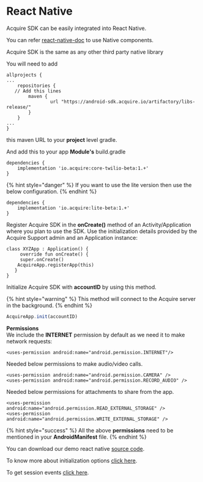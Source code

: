 # React Native

Acquire SDK can be easily integrated into React Native.

You can refer [react-native-doc](https://reactnative.dev/docs/native-modules-android) to use Native components. 

Acquire SDK is the same as any other third party native library 

You will need to add

```text
allprojects {
...
    repositories {
   // Add this lines
        maven {
                url "https://android-sdk.acquire.io/artifactory/libs-release/"
        }
    }
...
}
```

this maven URL to your **project** level gradle.

And add this to your app **Module's** build.gradle

```text
dependencies {
    implementation 'io.acquire:core-twilio-beta:1.+'
}
```

{% hint style="danger" %}
If you want to use the lite version then use the below configuration.
{% endhint %}

```text
dependencies {
    implementation 'io.acquire:lite-beta:1.+'
}
```

Register Acquire SDK in the **onCreate\(\)** method of an Activity/Application where you plan to use the SDK. Use the initialization details provided by the Acquire Support admin and an Application instance:

```text
class XYZApp : Application() {
     override fun onCreate() {
     super.onCreate()
    AcquireApp.registerApp(this)
   }
}
```

Initialize Acquire SDK with **accountID** by using this method. 

{% hint style="warning" %}
This method will connect to the Acquire server in the background.
{% endhint %}

```javascript
AcquireApp.init(accountID)
```

**Permissions**   
We include the **INTERNET** permission by default as we need it to make network requests:

```text
<uses-permission android:name="android.permission.INTERNET"/>
```

Needed below permissions to make audio/video calls.

```text
<uses-permission android:name="android.permission.CAMERA" />
<uses-permission android:name="android.permission.RECORD_AUDIO" />
```

Needed below permissions for attachments to share from the app.

```text
<uses-permission android:name="android.permission.READ_EXTERNAL_STORAGE" />
<uses-permission android:name="android.permission.WRITE_EXTERNAL_STORAGE" />
```

{% hint style="success" %}
All the above **permissions** need to be mentioned in your **AndroidManifest** file.
{% endhint %}

You can download our demo react native [source code](https://drive.google.com/file/d/1Ga7vgi5Zg2BKSIDfc9FG-np8j5IqEFRR/view?usp=sharing).

To know more about initialization options [click here](acquire-sdk-apis.md). 

To get session events [click here](acquire-android-delegates.md). 

